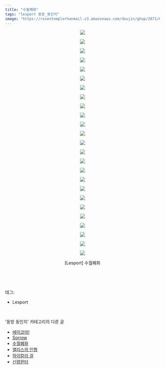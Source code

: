 ```yaml
---
title: "수월폐화"
tags: "lesport 동방_동인지"
image: "https://rosentemplerhanmail.s3.amazonaws.com/doujin/ghap/2871/001.jpg"
---
```

<div class="article">
<p style="text-align: center; clear: none; float: none;"><img src="{{ site.imgserver11 }}/ghap/2871/001.jpg"/></p>
<p style="text-align: center; clear: none; float: none;"><img src="{{ site.imgserver11 }}/ghap/2871/002.jpg"/></p>
<p style="text-align: center; clear: none; float: none;"><img src="{{ site.imgserver11 }}/ghap/2871/003.jpg"/></p>
<p style="text-align: center; clear: none; float: none;"><img src="{{ site.imgserver11 }}/ghap/2871/004.jpg"/></p>
<p style="text-align: center; clear: none; float: none;"><img src="{{ site.imgserver11 }}/ghap/2871/005.jpg"/></p>
<p style="text-align: center; clear: none; float: none;"><img src="{{ site.imgserver11 }}/ghap/2871/006.jpg"/></p>
<p style="text-align: center; clear: none; float: none;"><img src="{{ site.imgserver11 }}/ghap/2871/007.jpg"/></p>
<p style="text-align: center; clear: none; float: none;"><img src="{{ site.imgserver11 }}/ghap/2871/008.jpg"/></p>
<p style="text-align: center; clear: none; float: none;"><img src="{{ site.imgserver11 }}/ghap/2871/009.jpg"/></p>
<p style="text-align: center; clear: none; float: none;"><img src="{{ site.imgserver11 }}/ghap/2871/010.jpg"/></p>
<p style="text-align: center; clear: none; float: none;"><img src="{{ site.imgserver11 }}/ghap/2871/011.jpg"/></p>
<p style="text-align: center; clear: none; float: none;"><img src="{{ site.imgserver11 }}/ghap/2871/012.jpg"/></p>
<p style="text-align: center; clear: none; float: none;"><img src="{{ site.imgserver11 }}/ghap/2871/013.jpg"/></p>
<p style="text-align: center; clear: none; float: none;"><img src="{{ site.imgserver11 }}/ghap/2871/014.jpg"/></p>
<p style="text-align: center; clear: none; float: none;"><img src="{{ site.imgserver11 }}/ghap/2871/015.jpg"/></p>
<p style="text-align: center; clear: none; float: none;"><img src="{{ site.imgserver11 }}/ghap/2871/016.jpg"/></p>
<p style="text-align: center; clear: none; float: none;"><img src="{{ site.imgserver11 }}/ghap/2871/017.jpg"/></p>
<p style="text-align: center; clear: none; float: none;"><img src="{{ site.imgserver11 }}/ghap/2871/018.jpg"/></p>
<p style="text-align: center; clear: none; float: none;"><img src="{{ site.imgserver11 }}/ghap/2871/019.jpg"/></p>
<p style="text-align: center; clear: none; float: none;"><img src="{{ site.imgserver11 }}/ghap/2871/020.jpg"/></p>
<p style="text-align: center; clear: none; float: none;"><img src="{{ site.imgserver11 }}/ghap/2871/021.jpg"/></p>
<p style="text-align: center; clear: none; float: none;"><img src="{{ site.imgserver11 }}/ghap/2871/022.jpg"/></p>
<p style="text-align: center; clear: none; float: none;"><img src="{{ site.imgserver11 }}/ghap/2871/023.jpg"/></p>
<p style="text-align: center; clear: none; float: none;"><img src="{{ site.imgserver11 }}/ghap/2871/024.jpg"/></p>
<p style="text-align: center; clear: none; float: none;"><img src="{{ site.imgserver11 }}/ghap/2871/025.jpg"/></p>
<p style="text-align: center; clear: none; float: none;">[Lesport] 수월폐화</p>
<p><br/></p>
</div><br/>
<div class="tagTrail">
<p>태그: </p>
<ul>
<li>Lesport</li>
</ul>
</div><br/>
<div class="another">
<p>'동방 동인지' 카테고리의 다른 글</p>
<ul>
<li><a href="/ghap_2873">에이코마!</a></li>
<li><a href="/ghap_2872">Sorrow</a></li>
<li><a href="/ghap_2871">수월폐화</a></li>
<li><a href="/ghap_2870">앨리스의 인형</a></li>
<li><a href="/ghap_2869">하이칼라 걸</a></li>
<li><a href="/ghap_2868">신령윈터</a></li>
</ul>
</div><br/>
<div class="cb_module cb_fluid">
<div class="cb_wrt cb_profile">
</div><!-- commentList close -->
</div><br/>

